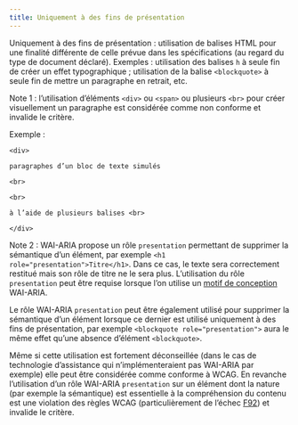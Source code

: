 ```yaml
---
title: Uniquement à des fins de présentation 
---
```


Uniquement à des fins de présentation : utilisation de balises HTML pour une
finalité différente de celle prévue dans les spécifications (au regard du type
de document déclaré). Exemples : utilisation des balises `h` à seule fin de
créer un effet typographique ; utilisation de la balise `<blockquote>` à seule
fin de mettre un paragraphe en retrait, etc.

Note 1 : l’utilisation d’éléments `<div>` ou `<span>` ou plusieurs `<br>` pour
créer visuellement un paragraphe est considérée comme non conforme et invalide
le critère.

Exemple :

`<div>`

`paragraphes d’un bloc de texte simulés`

`<br>`

`<br>`

`à l’aide de plusieurs balises <br>`

`</div>`

Note 2 : WAI-ARIA propose un rôle `presentation` permettant de supprimer la
sémantique d’un élément, par exemple `<h1 role="presentation">Titre</h1>`.
Dans ce cas, le texte sera correctement restitué mais son rôle de titre ne le
sera plus. L’utilisation du rôle `presentation` peut être requise lorsque l’on
utilise un [motif de conception](#motif-de-conception) WAI-ARIA.

Le rôle WAI-ARIA `presentation` peut être également utilisé pour supprimer la
sémantique d’un élément lorsque ce dernier est utilisé uniquement à des fins
de présentation, par exemple `<blockquote role="presentation">` aura le même
effet qu’une absence d’élément `<blockquote>`.

Même si cette utilisation est fortement déconseillée (dans le cas de
technologie d’assistance qui n’implémenteraient pas WAI-ARIA par exemple) elle
peut être considérée comme conforme à WCAG. En revanche l’utilisation d’un
rôle WAI-ARIA `presentation` sur un élément dont la nature (par exemple la
sémantique) est essentielle à la compréhension du contenu est une violation
des règles WCAG (particulièrement de l’échec
[F92](https://www.w3.org/WAI/WCAG21/Techniques/failures/F92)) et invalide le
critère.

